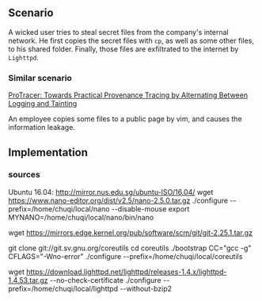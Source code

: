 ## Scenario

A wicked user tries to steal secret files from the company's internal network. He first copies the secret files with `cp`, as well as some other files, to his shared folder. Finally, those files are exfiltrated to the internet by `Lighttpd`.

### Similar scenario

[ProTracer: Towards Practical Provenance Tracing by Alternating Between Logging and Tainting](https://friends.cs.purdue.edu/pubs/NDSS16.pdf)

An employee copies some files to a public page by vim, and causes the information leakage.

## Implementation

### sources
Ubuntu 16.04: http://mirror.nus.edu.sg/ubuntu-ISO/16.04/
wget https://www.nano-editor.org/dist/v2.5/nano-2.5.0.tar.gz
./configure --prefix=/home/chuqi/local/nano --disable-mouse
export MYNANO=/home/chuqi/local/nano/bin/nano


wget https://mirrors.edge.kernel.org/pub/software/scm/git/git-2.25.1.tar.gz

git clone git://git.sv.gnu.org/coreutils
cd coreutils
./bootstrap
CC="gcc -g" CFLAGS="-Wno-error" ./configure --prefix=/home/chuqi/local/coreutils


wget https://download.lighttpd.net/lighttpd/releases-1.4.x/lighttpd-1.4.53.tar.gz --no-check-certificate
./configure --prefix=/home/chuqi/local/lighttpd  --without-bzip2